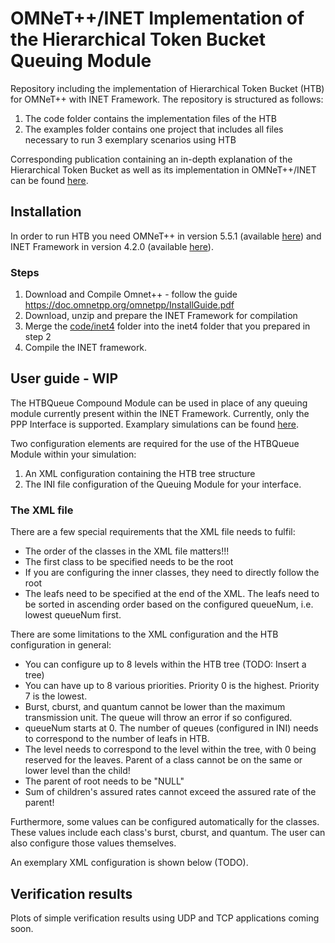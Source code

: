 # OMNeT++/INET Implementation of the Hierarchical Token Bucket Queuing Module

Repository including the implementation of Hierarchical Token Bucket (HTB) for OMNeT++ with INET Framework. The repository is structured as follows:
1. The code folder contains the implementation files of the HTB
2. The examples folder contains one project that includes all files necessary to run 3 exemplary scenarios using HTB

Corresponding publication containing an in-depth explanation of the Hierarchical Token Bucket as well as its implementation in OMNeT++/INET can be found [here](https://summit.omnetpp.org/2021/assets/pdf/OMNeT_2021_paper_8.pdf).

## Installation

In order to run HTB you need OMNeT++ in version 5.5.1 (available [here](https://omnetpp.org/download/old)) and INET Framework in version 4.2.0 (available [here](https://github.com/inet-framework/inet/releases/tag/v4.2.0)).

### Steps
1. Download and Compile Omnet++ - follow the guide https://doc.omnetpp.org/omnetpp/InstallGuide.pdf
2. Download, unzip and prepare the INET Framework for compilation
3. Merge the [code/inet4](code/inet4) folder into the inet4 folder that you prepared in step 2
4. Compile the INET framework.

## User guide - WIP
The HTBQueue Compound Module can be used in place of any queuing module currently present within the INET Framework. Currently, only the PPP Interface is supported.
Examplary simulations can be found [here](examples/simulations).

Two configuration elements are required for the use of the HTBQueue Module within your simulation:
1. An XML configuration containing the HTB tree structure
2. The INI file configuration of the Queuing Module for your interface.

### The XML file
There are a few special requirements that the XML file needs to fulfil:
- The order of the classes in the XML file matters!!!
- The first class to be specified needs to be the root
- If you are configuring the inner classes, they need to directly follow the root
- The leafs need to be specified at the end of the XML. The leafs need to be sorted in ascending order based on the configured queueNum, i.e. lowest queueNum first.

There are some limitations to the XML configuration and the HTB configuration in general:
- You can configure up to 8 levels within the HTB tree (TODO: Insert a tree)
- You can have up to 8 various priorities. Priority 0 is the highest. Priority 7 is the lowest.
- Burst, cburst, and quantum cannot be lower than the maximum transmission unit. The queue will throw an error if so configured.
- queueNum starts at 0. The number of queues (configured in INI) needs to correspond to the number of leafs in HTB.
- The level needs to correspond to the level within the tree, with 0 being reserved for the leaves. Parent of a class cannot be on the same or lower level than the child!
- The parent of root needs to be "NULL"
- Sum of children's assured rates cannot exceed the assured rate of the parent!

Furthermore, some values can be configured automatically for the classes. These values include each class's burst, cburst, and quantum. The user can also configure those values themselves.

An exemplary XML configuration is shown below (TODO).


## Verification results

Plots of simple verification results using UDP and TCP applications coming soon.

